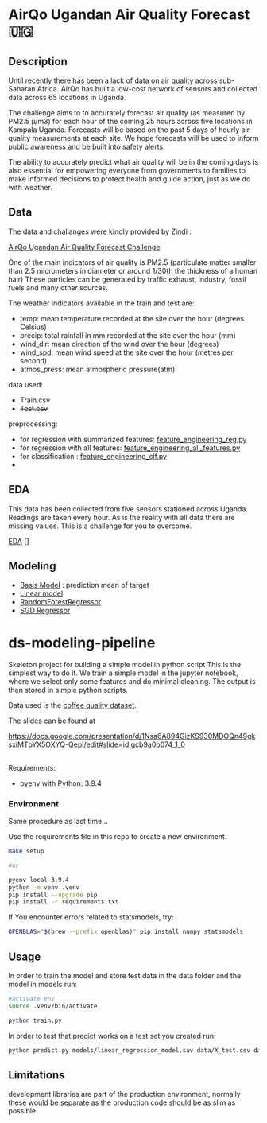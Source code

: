 # AirQo Ugandan Air Quality Forecast 🇺🇬


## Description

Until recently there has been a lack of data on air quality across sub-Saharan Africa. AirQo has built a low-cost network of sensors and collected data across 65 locations in Uganda. 

The challenge aims to to accurately forecast air quality (as measured by PM2.5 µ/m3)  for each hour of the coming 25 hours across five locations in Kampala Uganda. Forecasts will be based on the past 5 days of hourly air quality measurements at each site. We hope forecasts will be used to inform public awareness and be built into safety alerts. 

The ability to accurately predict what air quality will be in the coming days is also essential for empowering everyone from governments to families to make informed decisions to protect health and guide action, just as we do with weather.


## Data 

The data and challanges were kindly provided by Zindi :

[AirQo Ugandan Air Quality Forecast Challenge](https://zindi.africa/competitions/airqo-ugandan-air-quality-forecast-challenge)

One of the main indicators of air quality is PM2.5 (particulate matter smaller than 2.5 micrometers in diameter or around 1/30th the thickness of a human hair) These particles can be generated by traffic exhaust, industry, fossil fuels and many other sources.

The weather indicators available in the train and test are:

- temp: mean temperature recorded at the site over the hour (degrees Celsius)
- precip: total rainfall in mm recorded at the site over the hour (mm)
- wind_dir: mean direction of the wind over the hour (degrees)
- wind_spd: mean wind speed at the site over the hour (metres per second)
- atmos_press: mean atmospheric pressure(atm)

data used: 
- Train.csv
- ~~Test.csv~~ <br>

preprocessing:
- for regression with summarized features: [feature_engineering_reg.py](feature_engineering_reg.py)
- for regression with all features: [feature_engineering_all_features.py](feature_engineering_all_features.py)
- for classification : [feature_engineering_clf.py](feature_engineering_clf.py)
- 

## EDA

This data has been collected from five sensors stationed across Uganda. Readings are taken every hour. As is the reality with all data there are missing values. This is a challenge for you to overcome.



[EDA](EDA-and-modeling.ipynb)
[]

## Modeling 

- [Basis Model](basis_model.ipynb) : prediction mean of target
- [Linear model](EDA-and-modeling.ipynb)
- [RandomForestRegressor](modelpreparation.ipynb)
- [SGD Regressor](sgdregressor.ipynb)

# ds-modeling-pipeline
Skeleton project for building a simple model in python script
This is the simplest way to do it. We train a simple model in the jupyter notebook, where we select only some features and do minimal cleaning. The output is then stored in simple python scripts.

Data used is the  [coffee quality dataset](https://github.com/jldbc/coffee-quality-database).

The slides can be found at

https://docs.google.com/presentation/d/1Nsa6A894GizKS930MDOQn49gksxiMTbYX5OXYQ-QepI/edit#slide=id.gcb9a0b074_1_0

##
Requirements:
- pyenv with Python: 3.9.4

### Environment

Same procedure as last time...

Use the requirements file in this repo to create a new environment.

```BASH
make setup 

#or 

pyenv local 3.9.4
python -m venv .venv
pip install --upgrade pip
pip install -r requirements.txt
```

If You encounter errors related to statsmodels, try:

```BASH
OPENBLAS="$(brew --prefix openblas)" pip install numpy statsmodels
```

## Usage

In order to train the model and store test data in the data folder and the model in models run:

```bash
#activate env
source .venv/bin/activate

python train.py  
```

In order to test that predict works on a test set you created run:

```bash
python predict.py models/linear_regression_model.sav data/X_test.csv data/y_test.csv
```

## Limitations

development libraries are part of the production environment, normally these would be separate as the production code should be as slim as possible
